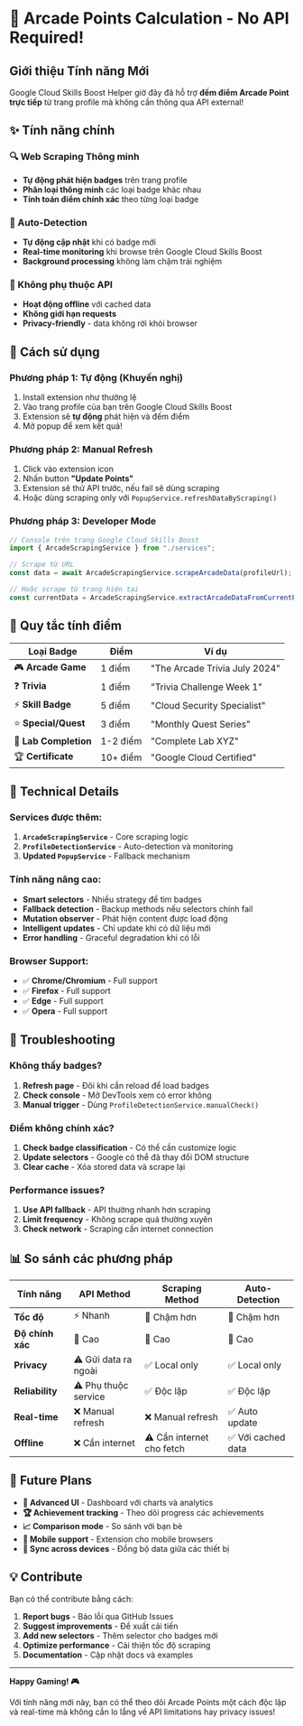 # 🎯 Arcade Points Calculation - No API Required!

## Giới thiệu Tính năng Mới

Google Cloud Skills Boost Helper giờ đây đã hỗ trợ **đếm điểm Arcade Point trực tiếp** từ trang profile mà không cần thông qua API external!

## ✨ Tính năng chính

### 🔍 Web Scraping Thông minh

- **Tự động phát hiện badges** trên trang profile
- **Phân loại thông minh** các loại badge khác nhau
- **Tính toán điểm chính xác** theo từng loại badge

### 🤖 Auto-Detection

- **Tự động cập nhật** khi có badge mới
- **Real-time monitoring** khi browse trên Google Cloud Skills Boost
- **Background processing** không làm chậm trải nghiệm

### 💪 Không phụ thuộc API

- **Hoạt động offline** với cached data
- **Không giới hạn requests**
- **Privacy-friendly** - data không rời khỏi browser

## 🚀 Cách sử dụng

### Phương pháp 1: Tự động (Khuyến nghị)

1. Install extension như thường lệ
2. Vào trang profile của bạn trên Google Cloud Skills Boost
3. Extension sẽ **tự động** phát hiện và đếm điểm
4. Mở popup để xem kết quả!

### Phương pháp 2: Manual Refresh

1. Click vào extension icon
2. Nhấn button **"Update Points"**
3. Extension sẽ thử API trước, nếu fail sẽ dùng scraping
4. Hoặc dùng scraping only với `PopupService.refreshDataByScraping()`

### Phương pháp 3: Developer Mode

```javascript
// Console trên trang Google Cloud Skills Boost
import { ArcadeScrapingService } from "./services";

// Scrape từ URL
const data = await ArcadeScrapingService.scrapeArcadeData(profileUrl);

// Hoặc scrape từ trang hiện tại
const currentData = ArcadeScrapingService.extractArcadeDataFromCurrentPage();
```

## 🎯 Quy tắc tính điểm

| Loại Badge            | Điểm     | Ví dụ                         |
| --------------------- | -------- | ----------------------------- |
| 🎮 **Arcade Game**    | 1 điểm   | "The Arcade Trivia July 2024" |
| ❓ **Trivia**         | 1 điểm   | "Trivia Challenge Week 1"     |
| ⚡ **Skill Badge**    | 5 điểm   | "Cloud Security Specialist"   |
| ⭐ **Special/Quest**  | 3 điểm   | "Monthly Quest Series"        |
| 🧪 **Lab Completion** | 1-2 điểm | "Complete Lab XYZ"            |
| 🏆 **Certificate**    | 10+ điểm | "Google Cloud Certified"      |

## 🔧 Technical Details

### Services được thêm:

1. **`ArcadeScrapingService`** - Core scraping logic
2. **`ProfileDetectionService`** - Auto-detection và monitoring
3. **Updated `PopupService`** - Fallback mechanism

### Tính năng nâng cao:

- **Smart selectors** - Nhiều strategy để tìm badges
- **Fallback detection** - Backup methods nếu selectors chính fail
- **Mutation observer** - Phát hiện content được load động
- **Intelligent updates** - Chỉ update khi có dữ liệu mới
- **Error handling** - Graceful degradation khi có lỗi

### Browser Support:

- ✅ **Chrome/Chromium** - Full support
- ✅ **Firefox** - Full support
- ✅ **Edge** - Full support
- ✅ **Opera** - Full support

## 🐛 Troubleshooting

### Không thấy badges?

1. **Refresh page** - Đôi khi cần reload để load badges
2. **Check console** - Mở DevTools xem có error không
3. **Manual trigger** - Dùng `ProfileDetectionService.manualCheck()`

### Điểm không chính xác?

1. **Check badge classification** - Có thể cần customize logic
2. **Update selectors** - Google có thể đã thay đổi DOM structure
3. **Clear cache** - Xóa stored data và scrape lại

### Performance issues?

1. **Use API fallback** - API thường nhanh hơn scraping
2. **Limit frequency** - Không scrape quá thường xuyên
3. **Check network** - Scraping cần internet connection

## 📊 So sánh các phương pháp

| Tính năng        | API Method           | Scraping Method           | Auto-Detection     |
| ---------------- | -------------------- | ------------------------- | ------------------ |
| **Tốc độ**       | ⚡ Nhanh             | 🐌 Chậm hơn               | 🐌 Chậm hơn        |
| **Độ chính xác** | 🎯 Cao               | 🎯 Cao                    | 🎯 Cao             |
| **Privacy**      | ⚠️ Gửi data ra ngoài | ✅ Local only             | ✅ Local only      |
| **Reliability**  | ⚠️ Phụ thuộc service | ✅ Độc lập                | ✅ Độc lập         |
| **Real-time**    | ❌ Manual refresh    | ❌ Manual refresh         | ✅ Auto update     |
| **Offline**      | ❌ Cần internet      | ⚠️ Cần internet cho fetch | ✅ Với cached data |

## 🔮 Future Plans

- **🎨 Advanced UI** - Dashboard với charts và analytics
- **🏆 Achievement tracking** - Theo dõi progress các achievements
- **📈 Comparison mode** - So sánh với bạn bè
- **📱 Mobile support** - Extension cho mobile browsers
- **🔄 Sync across devices** - Đồng bộ data giữa các thiết bị

## 💡 Contribute

Bạn có thể contribute bằng cách:

1. **Report bugs** - Báo lỗi qua GitHub Issues
2. **Suggest improvements** - Đề xuất cải tiến
3. **Add new selectors** - Thêm selector cho badges mới
4. **Optimize performance** - Cải thiện tốc độ scraping
5. **Documentation** - Cập nhật docs và examples

---

**Happy Gaming! 🎮**

Với tính năng mới này, bạn có thể theo dõi Arcade Points một cách độc lập và real-time mà không cần lo lắng về API limitations hay privacy issues!
